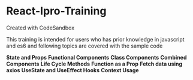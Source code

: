 # React-Ipro-Training
Created with CodeSandbox

This training is intended for users who has prior knowledge in javascript and es6 and following topics are covered with the sample code

**State and Props**
**Functional Components**
**Class Components**
**Combined Components**
**Life Cycle Methods**
**Function as a Prop**
**Fetch data using axios**
**UseState and UseEffect Hooks**
**Context Usage**

